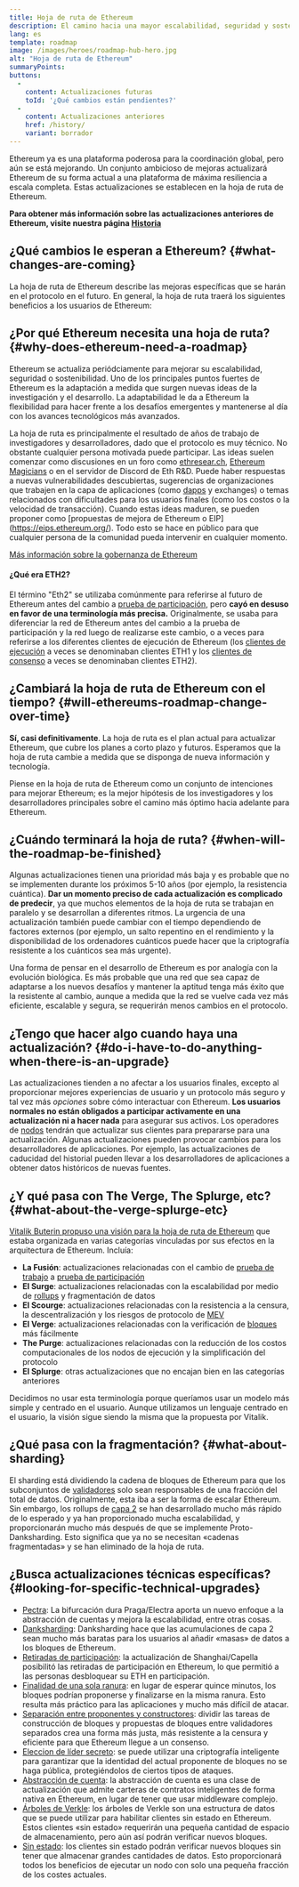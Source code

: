 ```yaml
---
title: Hoja de ruta de Ethereum
description: El camino hacia una mayor escalabilidad, seguridad y sostenibilidad para Ethereum.
lang: es
template: roadmap
image: /images/heroes/roadmap-hub-hero.jpg
alt: "Hoja de ruta de Ethereum"
summaryPoints:
buttons:
  - 
    content: Actualizaciones futuras
    toId: '¿Qué cambios están pendientes?'
  - 
    content: Actualizaciones anteriores
    href: /history/
    variant: borrador
---
```


Ethereum ya es una plataforma poderosa para la coordinación global, pero aún se está mejorando. Un conjunto ambicioso de mejoras actualizará Ethereum de su forma actual a una plataforma de máxima resiliencia a escala completa. Estas actualizaciones se establecen en la hoja de ruta de Ethereum.

**Para obtener más información sobre las actualizaciones anteriores de Ethereum, visite nuestra página [Historia](/history/)**

## ¿Qué cambios le esperan a Ethereum? {#what-changes-are-coming}

La hoja de ruta de Ethereum describe las mejoras específicas que se harán en el protocolo en el futuro. En general, la hoja de ruta traerá los siguientes beneficios a los usuarios de Ethereum:

<CardGrid>
  <RoadmapActionCard
    href="/roadmap/scaling"
    title="Transacciones más baratas"
    image="scaling"
    description="Rollups are too expensive and rely on centralized components, causing users to place too much trust in their operators. The roadmap includes fixes for both of these problems."
    buttonText="More on reducing fees"
  />
  <RoadmapActionCard
    href="/roadmap/security"
    title="Mayor seguridad"
    image="security"
    description="Ethereum is already very secure but it can be made even stronger, ready to withstand all kinds of attack far into the future."
    buttonText="More on security"
  />
  <RoadmapActionCard
    href="/roadmap/user-experience"
    title="Mejor experiencia de usuario"
    image="userExperience"
    description="More support for smart contract wallets and light-weight nodes will make using Ethereum simpler and safer."
    buttonText="More on user experience"
  />
  <RoadmapActionCard
    href="/roadmap/future-proofing"
    title="Futura prevención de errores"
    image="futureProofing"
    description="Ethereum researchers and developers are solving tomorrow's problems today, readying the network for future generations."
    buttonText="More on future proofing"
  />
</CardGrid>

## ¿Por qué Ethereum necesita una hoja de ruta? {#why-does-ethereum-need-a-roadmap}

Ethereum se actualiza periódciamente para mejorar su escalabilidad, seguridad o sostenibilidad. Uno de los principales puntos fuertes de Ethereum es la adaptación a medida que surgen nuevas ideas de la investigación y el desarrollo. La adaptabilidad le da a Ethereum la flexibilidad para hacer frente a los desafíos emergentes y mantenerse al día con los avances tecnológicos más avanzados.

<RoadmapImageContent title="Cómo se define la hoja de ruta">

La hoja de ruta es principalmente el resultado de años de trabajo de investigadores y desarrolladores, dado que el protocolo es muy técnico. No obstante cualquier persona motivada puede participar. Las ideas suelen comenzar como discusiones en un foro como [ethresear.ch](https://ethresear.ch/), [Ethereum Magicians](https://ethereum-magicians.org/) o en el servidor de Discord de Eth R&D. Puede haber respuestas a nuevas vulnerabilidades descubiertas, sugerencias de organizaciones que trabajen en la capa de aplicaciones (como [dapps](/glossary/#dapp) y exchanges) o temas relacionados con dificultades para los usuarios finales (como los costos o la velocidad de transacción). Cuando estas ideas maduren, se pueden proponer como [propuestas de mejora de Ethereum o EIP] (https://eips.ethereum.org/). Todo esto se hace en público para que cualquier persona de la comunidad pueda intervenir en cualquier momento.

[Más información sobre la gobernanza de Ethereum](/gobernanza/)

</RoadmapImageContent>

<InfoBanner mb={8}>
  <h4 style={{ marginTop: 0 }}>¿Qué era ETH2?</h4>

  <p>El término "Eth2" se utilizaba comúnmente para referirse al futuro de Ethereum antes del cambio a <a href="/glossary/#pos">prueba de participación</a>, pero <strong>cayó en desuso en favor de una terminología más precisa.</strong> Originalmente, se usaba para diferenciar la red de Ethereum antes del cambio a la prueba de participación y la red luego de realizarse este cambio, o a veces para referirse a los diferentes clientes de ejecución de Ethereum (los <a href="/glossary/#execution-client">clientes de ejecución</a> a veces se denominaban clientes ETH1 y los <a href="/glossary/#consensus-client">clientes de consenso</a> a veces se denominaban clientes ETH2).</p>

</InfoBanner>

## ¿Cambiará la hoja de ruta de Ethereum con el tiempo? {#will-ethereums-roadmap-change-over-time}

**Sí, casi definitivamente**. La hoja de ruta es el plan actual para actualizar Ethereum, que cubre los planes a corto plazo y futuros. Esperamos que la hoja de ruta cambie a medida que se disponga de nueva información y tecnología.

Piense en la hoja de ruta de Ethereum como un conjunto de intenciones para mejorar Ethereum; es la mejor hipótesis de los investigadores y los desarrolladores principales sobre el camino más óptimo hacia adelante para Ethereum.

## ¿Cuándo terminará la hoja de ruta? {#when-will-the-roadmap-be-finished}

Algunas actualizaciones tienen una prioridad más baja y es probable que no se implementen durante los próximos 5-10 años (por ejemplo, la resistencia cuántica). **Dar un momento preciso de cada actualización es complicado de predecir**, ya que muchos elementos de la hoja de ruta se trabajan en paralelo y se desarrollan a diferentes ritmos. La urgencia de una actualización también puede cambiar con el tiempo dependiendo de factores externos (por ejemplo, un salto repentino en el rendimiento y la disponibilidad de los ordenadores cuánticos puede hacer que la criptografía resistente a los cuánticos sea más urgente).

Una forma de pensar en el desarrollo de Ethereum es por analogía con la evolución biológica. Es más probable que una red que sea capaz de adaptarse a los nuevos desafíos y mantener la aptitud tenga más éxito que la resistente al cambio, aunque a medida que la red se vuelve cada vez más eficiente, escalable y segura, se requerirán menos cambios en el protocolo.

## ¿Tengo que hacer algo cuando haya una actualización? {#do-i-have-to-do-anything-when-there-is-an-upgrade}

Las actualizaciones tienden a no afectar a los usuarios finales, excepto al proporcionar mejores experiencias de usuario y un protocolo más seguro y tal vez más <i>opciones</i> sobre cómo interactuar con Ethereum. **Los usuarios normales no están obligados a participar activamente en una actualización ni a hacer nada** para asegurar sus activos. Los operadores de [nodos](/glossary/#node) tendrán que actualizar sus clientes para prepararse para una actualización. Algunas actualizaciones pueden provocar cambios para los desarrolladores de aplicaciones. Por ejemplo, las actualizaciones de caducidad del historial pueden llevar a los desarrolladores de aplicaciones a obtener datos históricos de nuevas fuentes.

## ¿Y qué pasa con The Verge, The Splurge, etc? {#what-about-the-verge-splurge-etc}

[Vitalik Buterin propuso una visión para la hoja de ruta de Ethereum](https://twitter.com/VitalikButerin/status/1741190491578810445) que estaba organizada en varias categorías vinculadas por sus efectos en la arquitectura de Ethereum. Incluía:

- **La Fusión**: actualizaciones relacionadas con el cambio de [prueba de trabajo](/glossary/#pow) a [prueba de participación](/glossary/#pos)
- **El Surge**: actualizaciones relacionadas con la escalabilidad por medio de [rollups](/glossary/#rollups) y fragmentación de datos
- **El Scourge**: actualizaciones relacionadas con la resistencia a la censura, la descentralización y los riesgos de protocolo de [MEV](/glossary/#mev)
- **El Verge**: actualizaciones relacionadas con la verificación de [bloques](/glossary/#block) más fácilmente
- **The Purge**: actualizaciones relacionadas con la reducción de los costos computacionales de los nodos de ejecución y la simplificación del protocolo
- **El Splurge**: otras actualizaciones que no encajan bien en las categorías anteriores

Decidimos no usar esta terminología porque queríamos usar un modelo más simple y centrado en el usuario. Aunque utilizamos un lenguaje centrado en el usuario, la visión sigue siendo la misma que la propuesta por Vitalik.

## ¿Qué pasa con la fragmentación? {#what-about-sharding}

El sharding está dividiendo la cadena de bloques de Ethereum para que los subconjuntos de [validadores](/glossary/#validator) solo sean responsables de una fracción del total de datos. Originalmente, esta iba a ser la forma de escalar Ethereum. Sin embargo, los rollups de [capa 2](/glossary/#layer-2) se han desarrollado mucho más rápido de lo esperado y ya han proporcionado mucha escalabilidad, y proporcionarán mucho más después de que se implemente Proto-Danksharding. Esto significa que ya no se necesitan «cadenas fragmentadas» y se han eliminado de la hoja de ruta.

## ¿Busca actualizaciones técnicas específicas? {#looking-for-specific-technical-upgrades}

- [Pectra](/roadmap/pectra): La bifurcación dura Praga/Electra aporta un nuevo enfoque a la abstracción de cuentas y mejora la escalabilidad, entre otras cosas.
- [Danksharding](/roadmap/danksharding): Danksharding hace que las acumulaciones de capa 2 sean mucho más baratas para los usuarios al añadir «masas» de datos a los bloques de Ethereum.
- [Retiradas de participación](/staking/withdrawals): la actualización de Shanghai/Capella posibilitó las retiradas de participación en Ethereum, lo que permitió a las personas desbloquear su ETH en participación.
- [Finalidad de una sola ranura](/roadmap/single-slot-finality): en lugar de esperar quince minutos, los bloques podrían proponerse y finalizarse en la misma ranura. Esto resulta más práctico para las aplicaciones y mucho más difícil de atacar.
- [Separación entre proponentes y constructores](/roadmap/pbs): dividir las tareas de construcción de bloques y propuestas de bloques entre validadores separados crea una forma más justa, más resistente a la censura y eficiente para que Ethereum llegue a un consenso.
- [Eleccion de líder secreto](/roadmap/secret-leader-election): se puede utilizar una criptografía inteligente para garantizar que la identidad del actual proponente de bloques no se haga pública, protegiéndolos de ciertos tipos de ataques.
- [Abstracción de cuenta](/roadmap/account-abstraction): la abstracción de cuenta es una clase de actualización que admite carteras de contratos inteligentes de forma nativa en Ethereum, en lugar de tener que usar middleware complejo.
- [Árboles de Verkle](/roadmap/verkle-trees): los árboles de Verkle son una estructura de datos que se puede utilizar para habilitar clientes sin estado en Ethereum. Estos clientes «sin estado» requerirán una pequeña cantidad de espacio de almacenamiento, pero aún así podrán verificar nuevos bloques.
- [Sin estado](/roadmap/statelessness): los clientes sin estado podrán verificar nuevos bloques sin tener que almacenar grandes cantidades de datos. Esto proporcionará todos los beneficios de ejecutar un nodo con solo una pequeña fracción de los costes actuales.

